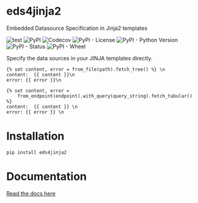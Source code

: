 # eds4jinja2
Embedded Datasource Specification in Jinja2 templates

![test](https://github.com/meaningfy-ws/eds4jinja2/workflows/test/badge.svg)
![PyPI](https://img.shields.io/pypi/v/eds4jinja2?color=teal&label=version)
![Codecov](https://img.shields.io/codecov/c/github/meaningfy-ws/eds4jinja2)
![PyPI - License](https://img.shields.io/pypi/l/eds4jinja2?color=green)
![PyPI - Python Version](https://img.shields.io/pypi/pyversions/eds4jinja2)
![PyPI - Status](https://img.shields.io/pypi/status/eds4jinja2)
![PyPI - Wheel](https://img.shields.io/pypi/wheel/eds4jinja2)

Specify the data sources in your JINJA templates directly.

```jinja2
{% set content, error = from_file(path).fetch_tree() %} \n
content:  {{ content }}\n
error: {{ error }}\n
```

```jinja2
{% set content, error =
    from_endpoint(endpoint).with_query(query_string).fetch_tabular() %}
content:  {{ content }} \n
error: {{ error }} \n
```

# Installation

```shell script
pip install eds4jinja2
```

# Documentation

[Read the docs here](https://eds4jinja2.readthedocs.io/en/latest/)  
